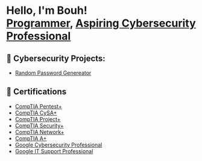 <h1>Hello, I'm Bouh! <br/><a href="https://www.linkedin.com/in/bbouh/">Programmer</a>, <a href="https://www.linkedin.com/in/bbouh/">Aspiring Cybersecurity Professional</a>

<h2>🔏 Cybersecurity Projects:</h2>

  - [Random Password Genereator](https://github.com/BouhBouh0/RandomPasswordGenerator/blob/main/README.md) 
 <!-- - [Active Directory Home Lab](https://github.com/BouhBouh0/ActiveDirectoryLab/blob/main/README.md) -->


<!--<h2>👨‍💻 Programming Projects:</h2> -->

<h2>📄 Certifications</h2>

- [CompTIA Pentest+](https://www.credly.com/badges/ae4e824a-7775-47b7-a7a9-32599af61f36/public_url)
- [CompTIA CySA+](https://www.credly.com/badges/06df98d3-d172-4abf-b7e8-d2cad0aaf092/public_url)
- [CompTIA Project+](https://www.credly.com/badges/d5c5a6b5-e6d4-4580-94a7-b48782685dc2/public_url)
- [CompTIA Security+](https://www.credly.com/badges/fc2f7baf-3890-4ab5-94d9-28722cb97f06/public_url)
- [CompTIA Network+](https://www.credly.com/badges/8a399d47-ece1-45b9-9e65-c91abd24916a/public_url)
- [CompTIA A+](https://www.credly.com/badges/be421d05-ebb8-42f6-850a-228fc1ecd585/public_url)
- [Google Cybersecurity Professional]()
- [Google IT Support Professional]()

